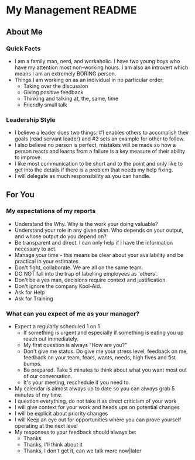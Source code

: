 # My Management README

## About Me

### Quick Facts

- I am a family man, nerd, and workaholic. I have two young boys who have my attention most non-working hours. I am also an introvert which means I am an extremely BORING person.
- Things I am working on as an individual in no particular order:
  - Taking over the discussion
  - Giving positive feedback
  - Thinking and talking at, the, same, time
  - Friendly small talk

### Leadership Style

- I believe a leader does two things: #1 enables others to accomplish their goals (read servant leader) and #2 sets an example for other to follow.
- I also believe no person is perfect, mistakes will be made so how a person reacts and learns from a failure is a key measure of their ability to improve.
- I like most communication to be short and to the point and only like to get into the details if there is a problem that needs my help fixing.
- I will delegate as much responsibility as you can handle.

## For You

### My expectations of my reports

- Understand the Why. Why is the work your doing valuable?
- Understand your role in any given plan. Who depends on your output, and whose output do you depend on?
- Be transparent and direct. I can only help if I have the information necessary to act.
- Manage your time - this means be clear about your availability and be practical in your estimates
- Don't fight, collaborate. We are all on the same team.
- DO NOT fall into the trap of labelling employees as 'others'.
- Don't be a yes man, decisions require context and justification.
- Don't ignore the company Kool-Aid.
- Ask for Help
- Ask for Training

### What can you expect of me as your manager?

- Expect a regularly scheduled 1 on 1
  - If something is urgent and especially if something is eating you up reach out immediately.
  - My first question is always "How are you?"
  - Don't give me status. Do give me your stress level, feedback on me, feedback on your team, fears, wants, needs, high fives and fist bumps.
  - Be prepared. Take 5 minutes to think about what you want most out of our conversation.
  - It's your meeting, reschedule if you need to.
- My calendar is almost always up to date so you can always grab 5 minutes of my time.
- I question everything, do not take it as direct criticism of your work
- I will give context for your work and heads ups on potential changes
- I will be explicit about priority changes
- I will Keep an eye out for opportunities where you can prove yourself operating at the next level
- My responses to your feedback should always be:
  - Thanks
  - Thanks, I'll think about it
  - Thanks, I don't get it, can we talk more now|later

